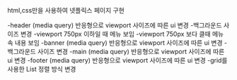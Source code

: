 html,css만을 사용하여 넷플릭스 페이지 구현

-header
    (media query) 반응형으로 viewport 사이즈에 따른 ui 변경
        -백그라운드 사이즈 변경
        -viewport 750px 이하일 때 메뉴 보임
        -viewport 750px 보다 클때 메뉴 속 내용 보임
-banner
    (media query) 반응형으로 viewport 사이즈에 따른 ui 변경
        -백그라운드 사이즈 변경
-main
    (media query) 반응형으로 viewport 사이즈에 따른 ui 변경
-footer
    (media query) 반응형으로 viewport 사이즈에 따른 ui 변경
        -grid를 사용한 List 정렬 방식 변경
